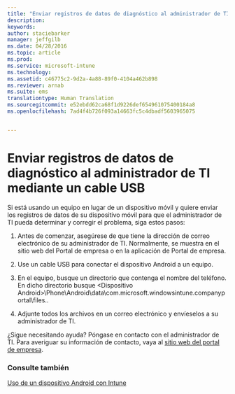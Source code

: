 ```yaml
---
title: "Enviar registros de datos de diagnóstico al administrador de TI mediante un cable USB | Microsoft Intune"
description: 
keywords: 
author: staciebarker
manager: jeffgilb
ms.date: 04/28/2016
ms.topic: article
ms.prod: 
ms.service: microsoft-intune
ms.technology: 
ms.assetid: c46775c2-9d2a-4a88-89f0-4104a462b898
ms.reviewer: arnab
ms.suite: ems
translationtype: Human Translation
ms.sourcegitcommit: e52ebdd62ca68f1d9226def654961075400184a8
ms.openlocfilehash: 7ad4f4b726f093a14663fc5c4dbadf5603965075


---
```



# Enviar registros de datos de diagnóstico al administrador de TI mediante un cable USB

Si está usando un equipo en lugar de un dispositivo móvil y quiere enviar los registros de datos de su dispositivo móvil para que el administrador de TI pueda determinar y corregir el problema, siga estos pasos:

1.  Antes de comenzar, asegúrese de que tiene la dirección de correo electrónico de su administrador de TI. Normalmente, se muestra en el sitio web del Portal de empresa o en la aplicación de Portal de empresa.

2.  Use un cable USB para conectar el dispositivo Android a un equipo.

3.  En el equipo, busque un directorio que contenga el nombre del teléfono. En dicho directorio busque &lt;Dispositivo Android&gt;\Phone\Android\data\com.microsoft.windowsintune.companyportal\files.\.

4.  Adjunte todos los archivos en un correo electrónico y envíeselos a su administrador de TI.

¿Sigue necesitando ayuda? Póngase en contacto con el administrador de TI. Para averiguar su información de contacto, vaya al [sitio web del portal de empresa](http://portal.manage.microsoft.com).

### Consulte también
[Uso de un dispositivo Android con Intune](using-your-android-device-with-intune.md)


<!--HONumber=Jun16_HO4-->


